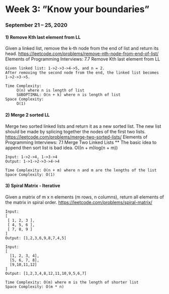 # Week 3: ”Know your boundaries”
### September 21 – 25, 2020

#### 1) Remove Kth last element from LL
Given a linked list, remove the k-th node from the end of list and return its head.
https://leetcode.com/problems/remove-nth-node-from-end-of-list/
Elements of Programming Interviews: 7.7 Remove Kth last element from LL
```
Given linked list: 1->2->3->4->5, and n = 2.
After removing the second node from the end, the linked list becomes 1->2->3->5.
```
```
Time Complexity:
     O(n) where n is length of list
     SUBOPTIMAL: O(n + k) where n is length of list
Space Complexity:
     O(1)
```
#### 2) Merge 2 sorted LL
Merge two sorted linked lists and return it as a new sorted list. The new list should be made by splicing together the nodes of the first two lists.
https://leetcode.com/problems/merge-two-sorted-lists/
Elements of Programming Interviews: 7.1 Merge Two Linked Lists
** The basic idea to append then sort list is bad idea.  O((n + m)log(n + m))
```
Input: 1->2->4, 1->3->4
Output: 1->1->2->3->4->4
```
```
Time Complexity: O(n + m) where n and m are the lengths of the list
Space Complexity: O(1)
```
#### 3) Spiral Matrix - Iterative
Given a matrix of m x n elements (m rows, n columns), return all elements of the matrix in spiral order.
https://leetcode.com/problems/spiral-matrix/
```
Input:
[
 [ 1, 2, 3 ],
 [ 4, 5, 6 ],
 [ 7, 8, 9 ]
]
Output: [1,2,3,6,9,8,7,4,5]
```
```
Input:
[
  [1, 2, 3, 4],
  [5, 6, 7, 8],
  [9,10,11,12]
]
Output: [1,2,3,4,8,12,11,10,9,5,6,7]
```
```
Time Complexity: O(m) where m is the length of shorter list 
Space Complexity: O(m * n)
```
